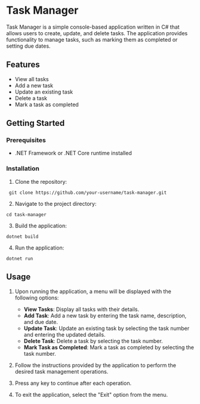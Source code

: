 # Task Manager
Task Manager is a simple console-based application written in C# that allows users to create, update, and delete tasks. The application provides functionality to manage tasks, such as marking them as completed or setting due dates.

## Features
- View all tasks
- Add a new task
- Update an existing task
- Delete a task
- Mark a task as completed

## Getting Started

### Prerequisites
- .NET Framework or .NET Core runtime installed

### Installation
1. Clone the repository:
  ```
   git clone https://github.com/your-username/task-manager.git
```
2. Navigate to the project directory:
```
cd task-manager
```
3. Build the application:
```
dotnet build
```
4. Run the application:
```
dotnet run
```

## Usage
1. Upon running the application, a menu will be displayed with the following options:
   - **View Tasks**: Display all tasks with their details.
   - **Add Task**: Add a new task by entering the task name, description, and due date.
   - **Update Task**: Update an existing task by selecting the task number and entering the updated details.
   - **Delete Task**: Delete a task by selecting the task number.
   - **Mark Task as Completed**: Mark a task as completed by selecting the task number.

2. Follow the instructions provided by the application to perform the desired task management operations.

3. Press any key to continue after each operation.

4. To exit the application, select the "Exit" option from the menu.

